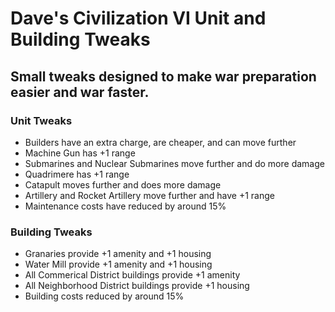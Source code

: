 # Dave's Civilization VI Unit and Building Tweaks

## Small tweaks designed to make war preparation easier and war faster.

### Unit Tweaks

* Builders have an extra charge, are cheaper, and can move further
* Machine Gun has +1 range
* Submarines and Nuclear Submarines move further and do more damage
* Quadrimere has +1 range
* Catapult moves further and does more damage
* Artillery and Rocket Artillery move further and have +1 range
* Maintenance costs have reduced by around 15%


### Building Tweaks

- Granaries provide +1 amenity and +1 housing
- Water Mill provide +1 amenity and +1 housing
- All Commerical District buildings provide +1 amenity
- All Neighborhood District buildings provide +1 housing
- Building costs reduced by around 15%